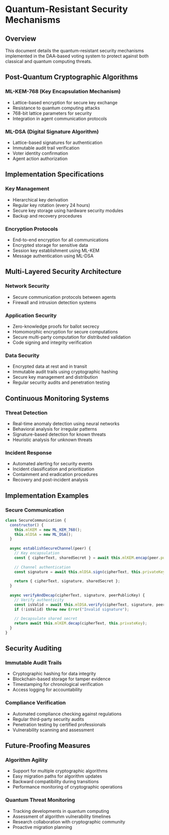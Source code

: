 # Quantum-Resistant Security Mechanisms

## Overview
This document details the quantum-resistant security mechanisms implemented in the DAA-based voting system to protect against both classical and quantum computing threats.

## Post-Quantum Cryptographic Algorithms

### ML-KEM-768 (Key Encapsulation Mechanism)
- Lattice-based encryption for secure key exchange
- Resistance to quantum computing attacks
- 768-bit lattice parameters for security
- Integration in agent communication protocols

### ML-DSA (Digital Signature Algorithm)
- Lattice-based signatures for authentication
- Immutable audit trail verification
- Voter identity confirmation
- Agent action authorization

## Implementation Specifications

### Key Management
- Hierarchical key derivation
- Regular key rotation (every 24 hours)
- Secure key storage using hardware security modules
- Backup and recovery procedures

### Encryption Protocols
- End-to-end encryption for all communications
- Encrypted storage for sensitive data
- Session key establishment using ML-KEM
- Message authentication using ML-DSA

## Multi-Layered Security Architecture

### Network Security
- Secure communication protocols between agents
- Firewall and intrusion detection systems

### Application Security
- Zero-knowledge proofs for ballot secrecy
- Homomorphic encryption for secure computations
- Secure multi-party computation for distributed validation
- Code signing and integrity verification

### Data Security
- Encrypted data at rest and in transit
- Immutable audit trails using cryptographic hashing
- Secure key management and distribution
- Regular security audits and penetration testing

## Continuous Monitoring Systems

### Threat Detection
- Real-time anomaly detection using neural networks
- Behavioral analysis for irregular patterns
- Signature-based detection for known threats
- Heuristic analysis for unknown threats

### Incident Response
- Automated alerting for security events
- Incident classification and prioritization
- Containment and eradication procedures
- Recovery and post-incident analysis

## Implementation Examples

### Secure Communication
```javascript
class SecureCommunication {
  constructor() {
    this.mlKEM = new ML_KEM_768();
    this.mlDSA = new ML_DSA();
  }
  
  async establishSecureChannel(peer) {
    // Key encapsulation
    const { cipherText, sharedSecret } = await this.mlKEM.encap(peer.publicKey);
    
    // Channel authentication
    const signature = await this.mlDSA.sign(cipherText, this.privateKey);
    
    return { cipherText, signature, sharedSecret };
  }
  
  async verifyAndDecap(cipherText, signature, peerPublicKey) {
    // Verify authenticity
    const isValid = await this.mlDSA.verify(cipherText, signature, peerPublicKey);
    if (!isValid) throw new Error("Invalid signature");
    
    // Decapsulate shared secret
    return await this.mlKEM.decap(cipherText, this.privateKey);
  }
}
```

## Security Auditing

### Immutable Audit Trails
- Cryptographic hashing for data integrity
- Blockchain-based storage for tamper evidence
- Timestamping for chronological verification
- Access logging for accountability

### Compliance Verification
- Automated compliance checking against regulations
- Regular third-party security audits
- Penetration testing by certified professionals
- Vulnerability scanning and assessment

## Future-Proofing Measures

### Algorithm Agility
- Support for multiple cryptographic algorithms
- Easy migration paths for algorithm updates
- Backward compatibility during transitions
- Performance monitoring of cryptographic operations

### Quantum Threat Monitoring
- Tracking developments in quantum computing
- Assessment of algorithm vulnerability timelines
- Research collaboration with cryptographic community
- Proactive migration planning